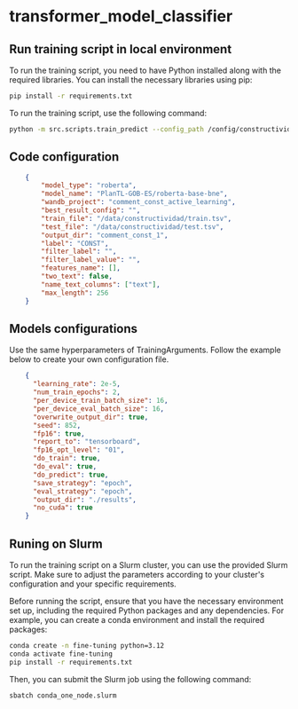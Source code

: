 # transformer_model_classifier

## Run training script in local environment

To run the training script, you need to have Python installed along with the required libraries. You can install the necessary libraries using pip:
```bash
pip install -r requirements.txt
```
To run the training script, use the following command:
```bash
python -m src.scripts.train_predict --config_path /config/constructividad/comment.json --model_arg /config/constructividad/comment_model.json
```

## Code configuration
```json
    {
        "model_type": "roberta",
        "model_name": "PlanTL-GOB-ES/roberta-base-bne",
        "wandb_project": "comment_const_active_learning",
        "best_result_config": "",
        "train_file": "/data/constructividad/train.tsv",
        "test_file": "/data/constructividad/test.tsv",
        "output_dir": "comment_const_1",
        "label": "CONST",
        "filter_label": "",
        "filter_label_value": "",
        "features_name": [],
        "two_text": false,
        "name_text_columns": ["text"],
        "max_length": 256
    }

```

## Models configurations

Use the same hyperparameters of TrainingArguments. Follow the example below to create your own configuration file.

```json
    {
      "learning_rate": 2e-5,
      "num_train_epochs": 2,
      "per_device_train_batch_size": 16,
      "per_device_eval_batch_size": 16,
      "overwrite_output_dir": true,
      "seed": 852,
      "fp16": true,
      "report_to": "tensorboard",
      "fp16_opt_level": "01",
      "do_train": true,
      "do_eval": true,
      "do_predict": true,
      "save_strategy": "epoch",
      "eval_strategy": "epoch",
      "output_dir": "./results",
      "no_cuda": true
    }
```
## Runing on Slurm
To run the training script on a Slurm cluster, you can use the provided Slurm script. Make sure to adjust the parameters according to your cluster's configuration and your specific requirements.

Before running the script, ensure that you have the necessary environment set up, including the required Python packages and any dependencies.
For example, you can create a conda environment and install the required packages:
```bash
conda create -n fine-tuning python=3.12
conda activate fine-tuning
pip install -r requirements.txt
```

Then, you can submit the Slurm job using the following command:


```bash
sbatch conda_one_node.slurm
```
